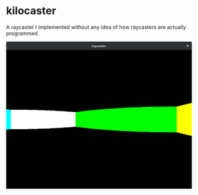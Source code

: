 # kilocaster

A raycaster I implemented without any idea of how raycasters are actually
programmed.

![screenshot](screenshot.png)
